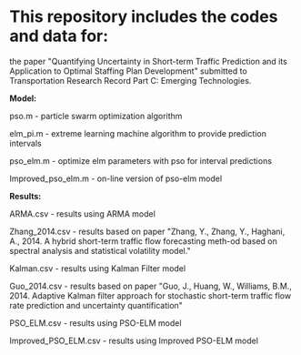 # This repository includes the codes and data for:

the paper "Quantifying Uncertainty in Short-term Traffic Prediction and its Application to Optimal Staffing Plan Development" submitted to Transportation Research Record Part C: Emerging Technologies. 

**Model:**

pso.m - particle swarm optimization algorithm

elm_pi.m - extreme learning machine algorithm to provide prediction intervals

pso_elm.m - optimize elm parameters with pso for interval predictions

Improved_pso_elm.m - on-line version of pso-elm model


**Results:**

ARMA.csv - results using ARMA model

Zhang_2014.csv - results based on paper "Zhang, Y., Zhang, Y., Haghani, A., 2014. A hybrid short-term traffic flow forecasting meth-od based on spectral analysis and statistical volatility model."

Kalman.csv - results using Kalman Filter model

Guo_2014.csv - results based on paper "Guo, J., Huang, W., Williams, B.M., 2014. Adaptive Kalman filter approach for stochastic short-term traffic flow rate prediction and uncertainty quantification"

PSO_ELM.csv - results using PSO-ELM model

Improved_PSO_ELM.csv - results using Improved PSO-ELM model

